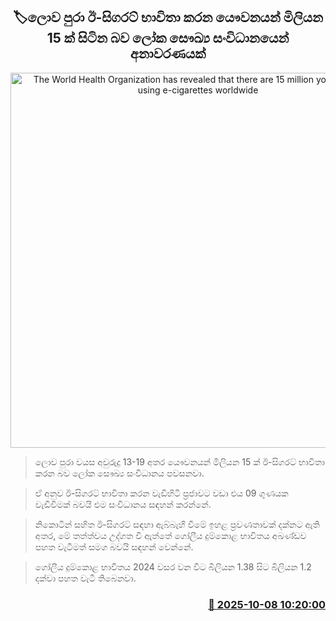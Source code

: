 <p align='center'><b><h2 align='center' title='The World Health Organization has revealed that there are 15 million young people using e-cigarettes worldwide'>🏷ලොව පුරා ඊ-සිගරට් භාවිතා කරන යෞවනයන් මිලියන 15 ක් සිටින බව ලෝක සෞඛ්‍ය සංවිධානයෙන් අනාවරණයක්</h2></b></p>
<p align='center'><img src='https://helakuru.sgp1.cdn.digitaloceanspaces.com/esana/images/lib/Vape-q.jpg' width='600' alt='The World Health Organization has revealed that there are 15 million young people using e-cigarettes worldwide'></p>

> ලොව පුරා වයස අවුරුදු 13-19 අතර යෞවනයන් මිලියන 15 ක් ඊ-සිගරට් භාවිතා කරන බව ලෝක සෞඛ්‍ය සංවිධානය පවසනවා.

> ඒ අනුව ඊ-සිගරට් භාවිතා කරන වැඩිහිටි ප්‍රජාවට වඩා එය 09 ගුණයක වැඩිවීමක් බවයි එම සංවිධානය සඳහන් කරන්නේ.

> නිකොටින් සහිත ඊ-සිගරට් සඳහා ඇබ්බැහි වීමේ ඉහළ ප්‍රවණතාවක් දක්නට ඇති අතර, මේ තත්ත්වය උද්ගත වී ඇත්තේ ගෝලීය දුම්කොළ භාවිතය අඛණ්ඩව පහත වැටීමත් සමග බවයි සඳහන් වෙන්නේ.

> ගෝලීය දුම්කොළ භාවිතය 2024 වසර වන විට බිලියන 1.38 සිට බිලියන 1.2 දක්වා පහත වැටී තිබෙනවා.



<h3 align='right'><a href='https://www.helakuru.lk/esana/p/114288/'>📅 2025-10-08 10:20:00</a></h3>
